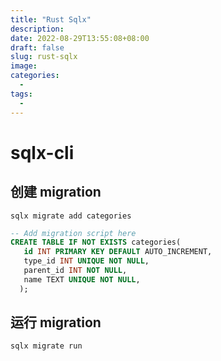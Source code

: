 ```yaml
---
title: "Rust Sqlx"
description: 
date: 2022-08-29T13:55:08+08:00
draft: false
slug: rust-sqlx
image:
categories:
  - 
tags:
  - 
---
```


# sqlx-cli

## 创建 migration

```shell
sqlx migrate add categories
```

```sql
-- Add migration script here
CREATE TABLE IF NOT EXISTS categories(
   id INT PRIMARY KEY DEFAULT AUTO_INCREMENT,
   type_id INT UNIQUE NOT NULL,
   parent_id INT NOT NULL,
   name TEXT UNIQUE NOT NULL,
  );
```

## 运行 migration

```sh
sqlx migrate run
```


